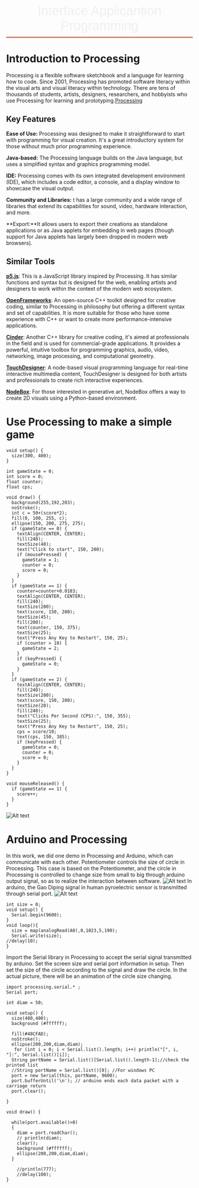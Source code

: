 <style>
    .custom-title {
        font-family: "Arial", sans-serif;
        font-size: 2.5em;
        text-align: center;
        padding: 10px 0;
        color: #EFEFEF;
        border-bottom: 3px solid #FF6347;
        margin-bottom: 20px;
    }
</style>

<div class="custom-title">Interface Applicantion Programming</div>

# Introduction to Processing
Processing is a flexible software sketchbook and a language for learning how to code. Since 2001, Processing has promoted software literacy within the visual arts and visual literacy within technology. There are tens of thousands of students, artists, designers, researchers, and hobbyists who use Processing for learning and prototyping.[Processing](https://processing.org/)
## Key Features
**Ease of Use:** Processing was designed to make it straightforward to start with programming for visual creation. It's a great introductory system for those without much prior programming experience.

**Java-based:** The Processing language builds on the Java language, but uses a simplified syntax and graphics programming model.

**IDE:** Processing comes with its own integrated development environment (IDE), which includes a code editor, a console, and a display window to showcase the visual output.

**Community and Libraries:** t has a large community and a wide range of libraries that extend its capabilities for sound, video, hardware interaction, and more.

**Export:**It allows users to export their creations as standalone applications or as Java applets for embedding in web pages (though support for Java applets has largely been dropped in modern web browsers).
## Similar Tools
**[p5.js](https://p5js.org/)**: This is a JavaScript library inspired by Processing. It has similar functions and syntax but is designed for the web, enabling artists and designers to work within the context of the modern web ecosystem.

**[OpenFrameworks](https://openframeworks.cc/)**: An open-source C++ toolkit designed for creative coding, similar to Processing in philosophy but offering a different syntax and set of capabilities. It is more suitable for those who have some experience with C++ or want to create more performance-intensive applications.

**[Cinder](https://libcinder.org/)**: Another C++ library for creative coding, it's aimed at professionals in the field and is used for commercial-grade applications. It provides a powerful, intuitive toolbox for programming graphics, audio, video, networking, image processing, and computational geometry.

**[TouchDesigner](https://derivative.ca/)**: A node-based visual programming language for real-time interactive multimedia content, TouchDesigner is designed for both artists and professionals to create rich interactive experiences.

**[NodeBox](https://www.nodebox.net/)**: For those interested in generative art, NodeBox offers a way to create 2D visuals using a Python-based environment.
# Use Processing to make a simple game

```Processing
void setup() {
  size(300, 400);
}

int gameState = 0;
int score = 0;
float counter;
float cps;

void draw() {
  background(255,192,203);
  noStroke();
  int c = 50+(score*2);
  fill(0, 100, 255, c);
  ellipse(150, 200, 275, 275);
  if (gameState == 0) {
    textAlign(CENTER, CENTER);
    fill(240);
    textSize(40);
    text("Click to start", 150, 200);
    if (mousePressed) {
      gameState = 1;
      counter = 0;
      score = 0;
    }
  }
  if (gameState == 1) {
    counter=counter+0.0183;
    textAlign(CENTER, CENTER);
    fill(240);
    textSize(200);
    text(score, 150, 200);
    textSize(45);
    fill(200);
    text(counter, 150, 375);
    textSize(25);
    text("Press Any Key to Restart", 150, 25);
    if (counter > 10) {
      gameState = 2;
    }
    if (keyPressed) {
      gameState = 0;
    }
  }
  if (gameState == 2) {
    textAlign(CENTER, CENTER);
    fill(240);
    textSize(200);
    text(score, 150, 200);
    textSize(20);
    fill(240);
    text("Clicks Per Second (CPS):", 150, 355);
    textSize(25);
    text("Press Any Key to Restart", 150, 25);
    cps = score/10;
    text(cps, 150, 385);
    if (keyPressed) {
      gameState = 0;
      counter = 0;
      score = 0;
    }
  }
}

void mouseReleased() {
  if (gameState == 1) {
    score++;
  }
}
```
![Alt text](../_media/pro05_processing/game2.gif)
# Arduino and Processing
In this work, we did one demo in Processing and Arduino, which can communicate with each other.
Potentiometer controls the size of circle in Processing. This case is based on the Potentiometer, and the circle in Processing is controlled to change size from small to big through arduino output signal, so as to realize the interaction between software.
![Alt text](../_media/pro05_processing/arduino_processing.gif)
In arduino, the Gao Diping signal in human pyroelectric sensor is transmitted through serial port.
![Alt text](../_media/pro05_processing/arduino_cir.jpg)

```Arduino
int size = 0;
void setup() {
  Serial.begin(9600);
}
void loop(){
  size = map(analogRead(A0),0,1023,5,190);
  Serial.write(size);
//delay(10);
}

```

Import the Serial library in Processing to accept the serial signal transmitted by arduino. Set the screen size and serial port information in setup. Then set the size of the circle according to the signal and draw the circle. In the actual picture, there will be an animation of the circle size changing.

```Processing
import processing.serial.* ;
Serial port;

int diam = 50;

void setup() {
  size(400,400);
  background (#ffffff);
  
  fill(#48CFAD);
  noStroke();
  ellipse(200,200,diam,diam);
   for (int i = 0; i < Serial.list().length; i++) println("[", i, "]:", Serial.list()[i]);
  String portName = Serial.list()[Serial.list().length-1];//check the printed list
  //String portName = Serial.list()[0]; //For windows PC
  port = new Serial(this, portName, 9600);
  port.bufferUntil('\n'); // arduino ends each data packet with a carriage return 
  port.clear();   

}

void draw() {

  while(port.available()>0)
  {
    diam = port.readChar();
    // println(diam);
    clear();
    background (#ffffff);
    ellipse(200,200,diam,diam);
  }
  
    //println(777);
    //delay(100);
}
```